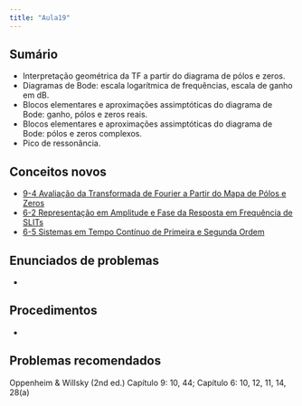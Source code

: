 ```yaml
---
title: "Aula19"
---
```


## Sumário
- Interpretação geométrica da TF a partir do diagrama de pólos e zeros.
- Diagramas de Bode: escala logarítmica de frequências, escala de ganho em dB.
- Blocos elementares e aproximações assimptóticas do diagrama de Bode: ganho, pólos e zeros reais.
- Blocos elementares e aproximações assimptóticas do diagrama de Bode: pólos e zeros complexos.
- Pico de ressonância.

## Conceitos novos
- [9-4 Avaliação da Transformada de Fourier a Partir do Mapa de Pólos e Zeros](pub/topic/9-4%20Avaliação%20da%20Transformada%20de%20Fourier%20a%20Partir%20do%20Mapa%20de%20Pólos%20e%20Zeros.md)
- [6-2 Representação em Amplitude e Fase da Resposta em Frequência de SLITs](pub/topic/6-2%20Representação%20em%20Amplitude%20e%20Fase%20da%20Resposta%20em%20Frequência%20de%20SLITs.md)
- [6-5 Sistemas em Tempo Contínuo de Primeira e Segunda Ordem](pub/topic/6-5%20Sistemas%20em%20Tempo%20Contínuo%20de%20Primeira%20e%20Segunda%20Ordem.md)

## Enunciados de problemas
- 

## Procedimentos
- 

## Problemas recomendados

Oppenheim & Willsky (2nd ed.)
Capítulo 9: 10, 44;
Capítulo 6: 10, 12, 11, 14, 28(a)
